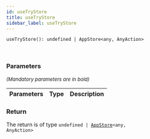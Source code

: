 ```yaml
---
id: useTryStore
title: useTryStore
sidebar_label: useTryStore
---
```


```tsx
useTryStore(): undefined | AppStore<any, AnyAction>
```
<br/>



### Parameters

<font size="2"><i>(Mandatory parameters are in bold)</i></font>

| Parameters | Type | Description |
| --------- | ---- | ----------- |


### Return



The return is of type <code>undefined | [AppStore](/framework-api/interfaces/AppStore.md)<any, AnyAction\></code>